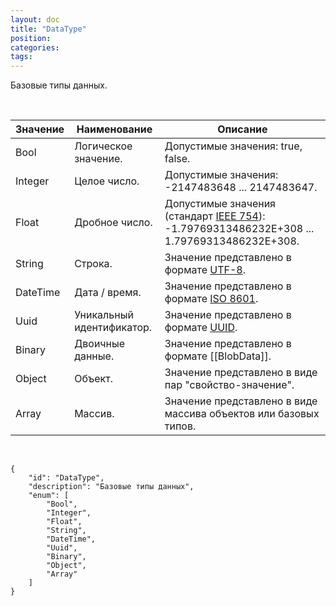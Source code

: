 ```yaml
---
layout: doc
title: "DataType"
position: 
categories: 
tags: 
---
```


Базовые типы данных.

 

|Значение|Наименование|Описание|
|--------|------------|--------|
|Bool|Логическое значение.|Допустимые значения: true, false.|
|Integer|Целое число.|Допустимые значения: -2147483648 ... 2147483647.|
|Float|Дробное число.|Допустимые значения (стандарт [IEEE 754](http://en.wikipedia.org/wiki/IEEE_floating_point)): -1.79769313486232E+308 ... 1.79769313486232E+308.|
|String|Строка.|Значение представлено в формате [UTF-8](http://en.wikipedia.org/wiki/Utf-8).|
|DateTime|Дата / время.|Значение представлено в формате [ISO 8601](http://en.wikipedia.org/wiki/ISO_8601).|
|Uuid|Уникальный идентификатор.|Значение представлено в формате [UUID](http://en.wikipedia.org/wiki/Universally_unique_identifier).|
|Binary|Двоичные данные.|Значение представлено в формате [[BlobData]].|
|Object|Объект.|Значение представлено в виде пар "свойство-значение".|
|Array|Массив.|Значение представлено в виде массива объектов или базовых типов.|

    

```
{
	"id": "DataType",
	"description": "Базовые типы данных",
	"enum": [
		"Bool",
		"Integer",
		"Float",
		"String",
		"DateTime",
		"Uuid",
		"Binary",
		"Object",
		"Array"
	]
}
```

 

 

